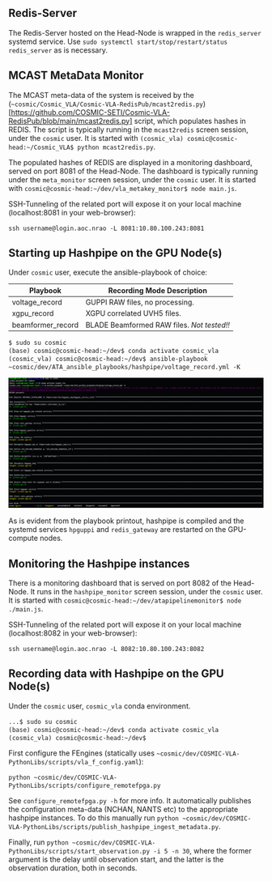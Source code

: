 ## Redis-Server

The Redis-Server hosted on the Head-Node is wrapped in the `redis_server` systemd service. Use `sudo systemctl start/stop/restart/status redis_server` as is necessary.

## MCAST MetaData Monitor

The MCAST meta-data of the system is received by the (`~cosmic/Cosmic_VLA/Cosmic-VLA-RedisPub/mcast2redis.py`)[https://github.com/COSMIC-SETI/Cosmic-VLA-RedisPub/blob/main/mcast2redis.py] script, which populates hashes in REDIS. The script is typically running in the `mcast2redis` screen session, under the `cosmic` user. It is started with `(cosmic_vla) cosmic@cosmic-head:~/Cosmic_VLA$ python mcast2redis.py`.

The populated hashes of REDIS are displayed in a monitoring dashboard, served on port 8081 of the Head-Node. The dashboard is typically running under the `meta_monitor` screen session, under the `cosmic` user. It is started with `cosmic@cosmic-head:~/dev/vla_metakey_monitor$ node main.js`.

SSH-Tunneling of the related port will expose it on your local machine (localhost:8081 in your web-browser):
```
ssh username@login.aoc.nrao -L 8081:10.80.100.243:8081
```

## Starting up Hashpipe on the GPU Node(s)

Under `cosmic` user, execute the ansible-playbook of choice:

Playbook | Recording Mode Description
-|-
voltage_record | GUPPI RAW files, no processing.
xgpu_record | XGPU correlated UVH5 files.
beamformer_record | BLADE Beamformed RAW files. *Not tested!!*

```
$ sudo su cosmic
(base) cosmic@cosmic-head:~/dev$ conda activate cosmic_vla
(cosmic_vla) cosmic@cosmic-head:~/dev$ ansible-playbook ~cosmic/dev/ATA_ansible_playbooks/hashpipe/voltage_record.yml -K
```

![cosmic_head Starting Hashpipe](./images/cosmic_head_start_hashpipe.png)

As is evident from the playbook printout, hashpipe is compiled and the systemd services `hpguppi` and `redis_gateway` are restarted on the GPU-compute nodes.

## Monitoring the Hashpipe instances

There is a monitoring dashboard that is served on port 8082 of the Head-Node. It runs in the `hashpipe_monitor` screen session, under the `cosmic` user. It is started with `cosmic@cosmic-head:~/dev/atapipelinemonitor$ node ./main.js`.

SSH-Tunneling of the related port will expose it on your local machine (localhost:8082 in your web-browser):
```
ssh username@login.aoc.nrao -L 8082:10.80.100.243:8082
```

## Recording data with Hashpipe on the GPU Node(s)

Under the `cosmic` user, `cosmic_vla` conda environment.
```
...$ sudo su cosmic
(base) cosmic@cosmic-head:~/dev$ conda activate cosmic_vla
(cosmic_vla) cosmic@cosmic-head:~/dev$
```

First configure the FEngines (statically uses `~cosmic/dev/COSMIC-VLA-PythonLibs/scripts/vla_f_config.yaml`):
```
python ~cosmic/dev/COSMIC-VLA-PythonLibs/scripts/configure_remotefpga.py
```

See `configure_remotefpga.py -h` for more info. It automatically publishes the configuration meta-data (NCHAN, NANTS etc) to the appropriate hashpipe instances. To do this manually run `python ~cosmic/dev/COSMIC-VLA-PythonLibs/scripts/publish_hashpipe_ingest_metadata.py`.

Finally, run `python ~cosmic/dev/COSMIC-VLA-PythonLibs/scripts/start_observation.py -i 5 -n 30`, where the former argument is the delay until observation start, and the latter is the observation duration, both in seconds.
